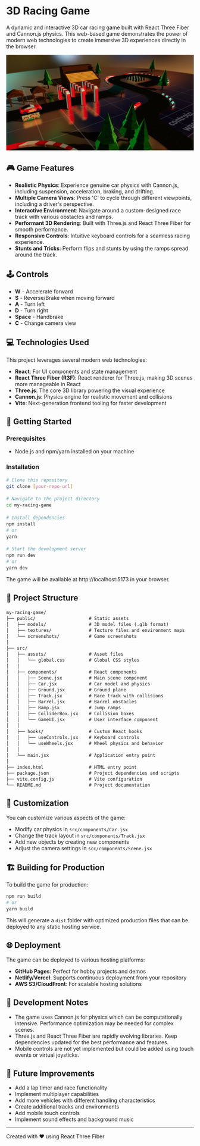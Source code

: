 # 3D Racing Game

A dynamic and interactive 3D car racing game built with React Three Fiber and Cannon.js physics. This web-based game demonstrates the power of modern web technologies to create immersive 3D experiences directly in the browser.

![Game Screenshot](public/screenshots/Screen2.jpg)

## 🎮 Game Features

- **Realistic Physics**: Experience genuine car physics with Cannon.js, including suspension, acceleration, braking, and drifting.
- **Multiple Camera Views**: Press 'C' to cycle through different viewpoints, including a driver's perspective.
- **Interactive Environment**: Navigate around a custom-designed race track with various obstacles and ramps.
- **Performant 3D Rendering**: Built with Three.js and React Three Fiber for smooth performance.
- **Responsive Controls**: Intuitive keyboard controls for a seamless racing experience.
- **Stunts and Tricks**: Perform flips and stunts by using the ramps spread around the track.

## 🕹️ Controls

- **W** - Accelerate forward
- **S** - Reverse/Brake when moving forward
- **A** - Turn left
- **D** - Turn right
- **Space** - Handbrake
- **C** - Change camera view

## 💻 Technologies Used

This project leverages several modern web technologies:

- **React**: For UI components and state management
- **React Three Fiber (R3F)**: React renderer for Three.js, making 3D scenes more manageable in React
- **Three.js**: The core 3D library powering the visual experience
- **Cannon.js**: Physics engine for realistic movement and collisions
- **Vite**: Next-generation frontend tooling for faster development

## 🚀 Getting Started

### Prerequisites
- Node.js and npm/yarn installed on your machine

### Installation

```bash
# Clone this repository
git clone [your-repo-url]

# Navigate to the project directory
cd my-racing-game

# Install dependencies
npm install
# or
yarn

# Start the development server
npm run dev
# or
yarn dev
```

The game will be available at http://localhost:5173 in your browser.

## 📁 Project Structure

```
my-racing-game/
├── public/                    # Static assets
│   ├── models/                # 3D model files (.glb format)
│   ├── textures/              # Texture files and environment maps
│   └── screenshots/           # Game screenshots
│
├── src/
│   ├── assets/                # Asset files
│   │   └── global.css         # Global CSS styles
│   │
│   ├── components/            # React components
│   │   ├── Scene.jsx          # Main scene component
│   │   ├── Car.jsx            # Car model and physics
│   │   ├── Ground.jsx         # Ground plane
│   │   ├── Track.jsx          # Race track with collisions
│   │   ├── Barrel.jsx         # Barrel obstacles
│   │   ├── Ramp.jsx           # Jump ramps
│   │   ├── ColliderBox.jsx    # Collision boxes
│   │   └── GameUI.jsx         # User interface component
│   │
│   ├── hooks/                 # Custom React hooks
│   │   ├── useControls.jsx    # Keyboard controls
│   │   └── useWheels.jsx      # Wheel physics and behavior
│   │
│   └── main.jsx               # Application entry point
│
├── index.html                 # HTML entry point
├── package.json               # Project dependencies and scripts
├── vite.config.js             # Vite configuration
└── README.md                  # Project documentation
```

## 🔧 Customization

You can customize various aspects of the game:

- Modify car physics in `src/components/Car.jsx`
- Change the track layout in `src/components/Track.jsx`
- Add new objects by creating new components
- Adjust the camera settings in `src/components/Scene.jsx`

## 🏗️ Building for Production

To build the game for production:

```bash
npm run build
# or
yarn build
```

This will generate a `dist` folder with optimized production files that can be deployed to any static hosting service.

## 🌐 Deployment

The game can be deployed to various hosting platforms:

- **GitHub Pages**: Perfect for hobby projects and demos
- **Netlify/Vercel**: Supports continuous deployment from your repository
- **AWS S3/CloudFront**: For scalable hosting solutions

## 📝 Development Notes

- The game uses Cannon.js for physics which can be computationally intensive. Performance optimization may be needed for complex scenes.
- Three.js and React Three Fiber are rapidly evolving libraries. Keep dependencies updated for the best performance and features.
- Mobile controls are not yet implemented but could be added using touch events or virtual joysticks.

## 🚧 Future Improvements

- Add a lap timer and race functionality
- Implement multiplayer capabilities
- Add more vehicles with different handling characteristics
- Create additional tracks and environments
- Add mobile touch controls
- Implement sound effects and background music

---

Created with ❤️ using React Three Fiber 